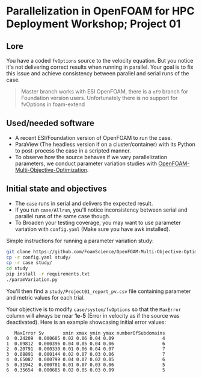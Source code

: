 # Parallelization in OpenFOAM for HPC Deployment Workshop; Project 01

## Lore

You have a coded `fvOptions` source to the velocity equation. But you notice it's not delivering correct results
when running in parallel. Your goal is to fix this issue and achieve consistency between parallel
and serial runs of the case.

> Master branch works with ESI OpenFOAM, there is a `of9` branch for Foundation version users. Unfortunately
> there is no support for fvOptions in foam-extend

## Used/needed software

- A recent ESI/Foundation version of OpenFOAM to run the case.
- ParaView (The headless version if on a cluster/container) with its Python to post-process the case in a scripted manner.
- To observe how the source behaves if we vary parallelization parameters, we conduct parameter variation studies
  with [OpenFOAM-Multi-Objective-Optimization](https://github.com/FoamScience/OpenFOAM-Multi-Objective-Optimization).

## Initial state and objectives

- The `case` runs in serial and delivers the expected result.
- If you run `case/Allrun`, you'll notice inconsistency between serial and parallel runs of the same case though.
- To Broaden your testing coverage, you may want to use parameter variation with `config.yaml` (Make sure you have awk installed).

Simple instructions for running a parameter variation study:
```bash
git clone https://github.com/FoamScience/OpenFOAM-Multi-Objective-Optimization study
cp -r config.yaml study/
cp -r case study/
cd study
pip install -r requirements.txt
./paramVariation.py
```

You'll then find a `study/Project01_report_pv.csv` file containing parameter and metric values for each trial.

Your objective is to modify `case/system/fvOptions` so that the `MaxError` column will always be near **1e-5** (Error in
velocity as if the source was deactivated). Here is an example showcasing initial error values:
```
   MaxError Sv       xmin xmax ymin ymax numberOfSubdomains
0  0.24209  0.000605 0.02 0.06 0.04 0.09                  4
1  0.09812  0.000396 0.04 0.05 0.04 0.06                  6
2  0.20791  0.000330 0.01 0.06 0.04 0.07                  7
3  0.08891  0.000144 0.02 0.07 0.03 0.06                  7
4  0.65087  0.000799 0.04 0.07 0.02 0.05                  6
5  0.31942  0.000781 0.01 0.07 0.03 0.06                  5
6  0.35654  0.000685 0.02 0.05 0.03 0.09                  5
```
